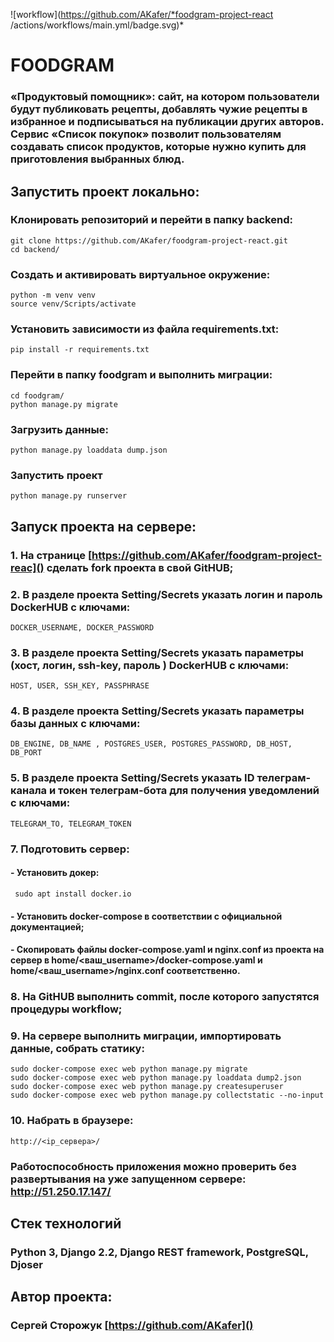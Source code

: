 ![workflow](https://github.com/AKafer/*foodgram-project-react /actions/workflows/main.yml/badge.svg)*

# FOODGRAM

### «Продуктовый помощник»: сайт, на котором пользователи будут публиковать рецепты, добавлять чужие рецепты в избранное и подписываться на публикации других авторов. Сервис «Список покупок» позволит пользователям создавать список продуктов, которые нужно купить для приготовления выбранных блюд.

## Запустить проект локально:

### Клонировать репозиторий и перейти в папку backend:

```
git clone https://github.com/AKafer/foodgram-project-react.git
cd backend/
```

### Создать и активировать виртуальное окружение:

```
python -m venv venv
source venv/Scripts/activate
```

### Установить зависимости из файла requirements.txt:

```
pip install -r requirements.txt
```

### Перейти в папку foodgram и выполнить миграции:

```
cd foodgram/
python manage.py migrate
```

### Загрузить данные:

```
python manage.py loaddata dump.json
```

### Запустить проект

`python manage.py runserver`

## Запуск проекта на сервере:

### 1. На странице [https://github.com/AKafer/foodgram-project-reac]() сделать fork проекта в свой GitHUB;

### 2. В разделе проекта Setting/Secrets указать логин и пароль DockerHUB с ключами:

```
DOCKER_USERNAME, DOCKER_PASSWORD
```

### 3. В разделе проекта Setting/Secrets указать параметры (хост, логин, ssh-key, пароль ) DockerHUB с ключами:

```
HOST, USER, SSH_KEY, PASSPHRASE
```

### 4. В разделе проекта Setting/Secrets указать параметры базы данных с ключами:

```
DB_ENGINE, DB_NAME , POSTGRES_USER, POSTGRES_PASSWORD, DB_HOST, DB_PORT
```

### 5. В разделе проекта Setting/Secrets указать ID телеграм-канала и токен телеграм-бота для получения уведомлений с ключами:

```
TELEGRAM_TO, TELEGRAM_TOKEN
```

### 7. Подготовить сервер:

#### - Установить докер:

```
 sudo apt install docker.io 
```

#### - Установить docker-compose в соответствии с официальной документацией;

#### - Скопировать файлы docker-compose.yaml и nginx.conf из проекта на сервер в home/<ваш_username>/docker-compose.yaml и home/<ваш_username>/nginx.conf соответственно.

### 8. На GitHUB выполнить commit, после которого запустятся процедуры workflow;

### 9. На сервере выполнить миграции, импортировать данные, собрать статику:

```
sudo docker-compose exec web python manage.py migrate
sudo docker-compose exec web python manage.py loaddata dump2.json
sudo docker-compose exec web python manage.py createsuperuser
sudo docker-compose exec web python manage.py collectstatic --no-input

```

### 10. Набрать в браузере:

```
http://<ip_сервера>/
```

### Работоспособность приложения можно проверить без развертывания на уже запущенном сервере: http://51.250.17.147/

## Стек технологий

### Python 3, Django 2.2, Django REST framework, PostgreSQL, Djoser

## Автор проекта:

### Сергей Сторожук [https://github.com/AKafer]()

